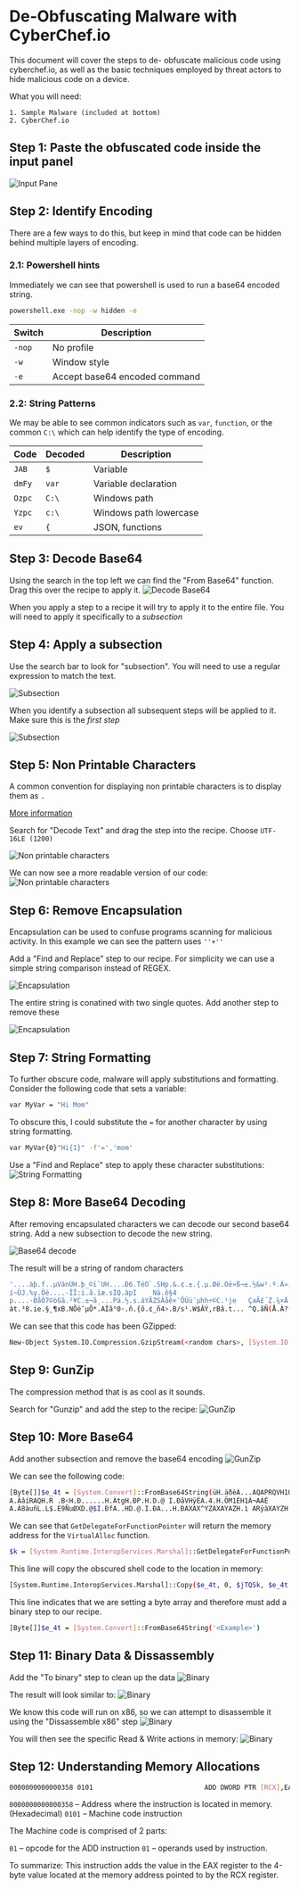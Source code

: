 # De-Obfuscating Malware with CyberChef.io
This document will cover the steps to de- obfuscate malicious code using cyberchef.io, as well as the basic techniques employed by threat actors to hide malicious code on a device.

What you will need:

    1. Sample Malware (included at bottom)
    2. CyberChef.io

## Step 1: Paste the obfuscated code inside the input panel
![Input Pane](Images/cyberchef-step-1.png)

## Step 2: Identify Encoding
There are a few ways to do this, but keep in mind that code can be hidden behind multiple layers of encoding.

### 2.1: Powershell hints
Immediately we can see that powershell is used to run a base64 encoded string.

```sh
powershell.exe -nop -w hidden -e
```

| Switch | Description |
| ------ | ----------- |
| `-nop` | No profile|
| `-w`   | Window style |
| `-e`   | Accept base64 encoded command |

### 2.2: String Patterns
We may be able to see common indicators such as `var`, `function`, or the common `C:\` which can help identify the type of encoding.

| Code | Decoded | Description |
| ---- | ------- | ----------- |
| `JAB` | `$` | Variable |
| `dmFy` | `var` | Variable declaration |
| `Ozpc` | `C:\` | Windows path |
| `Yzpc` | `c:\` | Windows path lowercase |
| `ev` | `{` | JSON, functions |

## Step 3: Decode Base64
Using the search in the top left we can find the "From Base64" function. Drag this over the recipe to apply it.
![Decode Base64](Images/cyberchef-step-3.png)

When you apply a step to a recipe it will try to apply it to the entire file. You will need to apply it specifically to a *subsection* 

## Step 4: Apply a subsection
Use the search bar to look for "subsection". You will need to use a regular expression to match the text.

![Subsection](Images/cyberchef-step-4.png)

When you identify a subsection all subsequent steps will be applied to it. Make sure this is the *first step*

![Subsection](Images/cyberchef-step-4-1.png)

## Step 5: Non Printable Characters
A common convention for displaying non printable characters is to display them as `.`

[More information](https://stackoverflow.com/questions/74130308/why-does-powershell-generated-base64-string-have-dots-in-it-when-decoding-with-s)

Search for "Decode Text" and drag the step into the recipe. Choose `UTF-16LE (1200)`

![Non printable characters](Images/cyberchef-step-5.png)

We can now see a more readable version of our code:
![Non printable characters](Images/cyberchef-step-5-1.png)

## Step 6: Remove Encapsulation
Encapsulation can be used to confuse programs scanning for malicious activity. In this example we can see the pattern uses `''+''`

Add a "Find and Replace" step to our recipe. For simplicity we can use a simple string comparison instead of REGEX.

![Encapsulation](Images/cyberchef-step-6.png)

The entire string is conatined with two single quotes. Add another step to remove these

![Encapsulation](Images/cyberchef-step-6-1.png)

## Step 7: String Formatting
To further obscure code, malware will apply substitutions and formatting. Consider the following code that sets a variable:

```sh
var MyVar = "Hi Mom"
```

To obscure this, I could substitute the `=` for another character by using string formatting. 

```sh
var MyVar{0}"Hi{1}" -f'=','mom'
```

Use a "Find and Replace" step to apply these character substitutions:
![String Formatting](Images/cyberchef-step-7.png)

## Step 8: More Base64 Decoding
After removing encapsulated characters we can decode our second base64 string. Add a new subsection to decode the new string.

![Base64 decode](Images/cyberchef-step-8.png)

The result will be a string of random characters
```sh
'....àþ.f..µVánÚH.þ_©ï`UH....Ð6.TéÖ`.SHp.&.¢.±.{.µ.Øë.Óë»ß¬±.½&w¹.º.Â»;3;ûÍ73»J#...Ia0.¾½}#.cäÄN(É. 7¹¬K.v=ÍjûÝ
í~ÙJ.%y.Öë....-ÎÎ:i.ã.ïæ.sÌQ.àpI    Nä.ô§4
p....·ØåÒ7©òGã.²¥C.±¬ã¸...Pä.½.s.áYÃZSÂåê×¯ÕÚü¨µhh÷©C.¹je   ÇaÃ£´Z.¾×Ä.ãl.åê.¸1KØ.7¦$:9nL¢ÄYá.°ö....ÌKªp.ýubÌÓ8ÚÝJ.Ù    ÉUø.ÅÌE..ã$©Ö¥¹8`¾Xü.Ï.Ó¯Ò...7..ã..-.?..'...y._áÕ.´,..È_Ôj öÀî°\.RJëÒ.1#_àM.Ýk.äC%..ñ¸V. >sÏ!óR.w.Õg.Í.P.Q...ü.0\..rO½Ù3.Ú/.c.ï`ðY.±.äÊ.%¥.
át.³8.ie.§¸¶xB.NÕë¯µÕ*.AÍã°0·.ñ.{õ.¢_ñ4>.B/s¹.W$ÂÝ,rBâ.t... ^Q.ãÑ(Å.À?¹Zl`¯.)ö..@.ÌøIM. .ÒUSB=.#.Â..W.ñÚ.Îìâ&W.h.C.n7.ªVV.$¸...#+O.s.ªv¨.$ui.B.ºuÉÂ.Å^]BQB.-.r..V÷î.SÊ.ë$¼4·¨ý}')'
```
We can see that this code has been GZipped:

```sh
New-Object System.IO.Compression.GzipStream(<random chars>, [System.IO.Compression.CompressionMode])
```

## Step 9: GunZip
The compression method that is as cool as it sounds.

Search for "Gunzip" and add the step to the recipe:
![GunZip](Images/cyberchef-step-9.png)

## Step 10: More Base64
Add another subsection and remove the base64 encoding
![GunZip](Images/cyberchef-step-10.png)

We can see the following code:

```sh
[Byte[]]$e_4t = [System.Convert]::FromBase64String(üH.äðèÀ...AQAPRQVH1ÒeH.R`H.R.H.R H.rPH.·JJM1ÉH1À¬<a|., AÁÉ
A.ÁâíRAQH.R .B<H.Ð......H.ÀtgH.ÐP.H.D.@ I.ÐãVHÿÉA.4.H.ÖM1ÉH1À¬AÁÉ
A.Á8àuñL.L$.E9ÑuØXD.@$I.ÐfA..HD.@.I.ÐA...H.ÐAXAX^YZAXAYAZH.ì ARÿàXAYZH..éWÿÿÿ]I¾ws2_32..AVI.æH.ì ...I.åI¼...»
```

We can see that `GetDelegateForFunctionPointer` will return the memory address for the `VirtualAlloc` function.

```sh
$k = [System.Runtime.InteropServices.Marshal]::GetDelegateForFunctionPointer((mhL kernel32.dll VirtualAlloc), (c8dZ @([IntPtr], [UInt32], [UInt32], [UInt32]) ([IntPtr]))).Invoke([IntPtr]::Zero, $e_4t.Length,0x3000, 0x04)
```

This line will copy the obscured shell code to the location in memory:

```sh
[System.Runtime.InteropServices.Marshal]::Copy($e_4t, 0, $jTQSk, $e_4t.length)
```

This line indicates that we are setting a byte array and therefore must add a binary step to our recipe.
```sh
[Byte[]]$e_4t = [System.Convert]::FromBase64String('<Example>')
```

## Step 11: Binary Data & Dissassembly
Add the "To binary" step to clean up the data
![Binary](Images/cyberchef-step-11.png)

The result will look similar to:
![Binary](Images/cyberchef-step-11-1.png)

We know this code will run on x86, so we can attempt to disassemble it using the "Dissassemble x86" step
![Binary](Images/cyberchef-step-11-2.png)

You will then see the specific Read & Write actions in memory:
![Binary](Images/cyberchef-step-11-3.png)

## Step 12: Understanding Memory Allocations

```sh
0000000000000358 0101                            ADD DWORD PTR [RCX],EAX
```

`0000000000000358` – Address where the instruction is located in memory. (Hexadecimal)
`0101` – Machine code instruction

The Machine code is comprised of 2 parts:

`01` – opcode for the ADD instruction
`01` – operands used by instruction.

To summarize:
This instruction adds the value in the EAX register to the 4-byte value located at the memory address pointed to by the RCX register.
